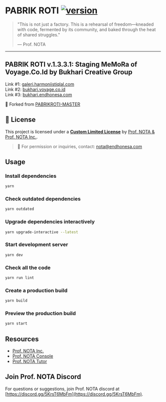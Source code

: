 # PABRIK ROTI [![version](https://img.shields.io/badge/version-1.3.3.1-blue)](https://github.com/myreceiptt/pabrikroti-bukhari/releases/tag/v.1.3.3.1)

> "This is not just a factory. This is a rehearsal of freedom—kneaded with code, fermented by its community, and baked through the heat of shared struggles."
>
> — Prof. NOTA

---

## PABRIK ROTI v.1.3.3.1: Staging MeMoRa of Voyage.Co.Id by Bukhari Creative Group

Link #1: [galeri.harmoniistiqlal.com](https://galeri.harmoniistiqlal.com/)  
Link #2: [bukhari.voyage.co.id](https://bukhari.voyage.co.id/)  
Link #3: [bukhari.endhonesa.com](https://bukhari.endhonesa.com/)

🧬 Forked from [PABRIKROTI-MASTER](https://github.com/myreceiptt/pabrikroti-master/releases/tag/v.1.3.3-bukhari)

## 📜 License

This project is licensed under a [**Custom Limited License**](./LICENSE) by [Prof. NOTA & Prof. NOTA Inc.](https://nota.endhonesa.com/).

> 📩 For permission or inquiries, contact: [nota@endhonesa.com](mailto:nota@endhonesa.com)

## Usage

### Install dependencies

```bash
yarn
```

### Check outdated dependencies

```bash
yarn outdated
```

### Upgrade dependencies interactively

```bash
yarn upgrade-interactive --latest
```

### Start development server

```bash
yarn dev
```

### Check all the code

```bash
yarn run lint
```

### Create a production build

```bash
yarn build
```

### Preview the production build

```bash
yarn start
```

## Resources

- [Prof. NOTA Inc.](https://nota.endhonesa.com/)
- [Prof. NOTA Console](https://prompt.endhonesa.com/)
- [Prof. NOTA Tutor](https://baca.endhonesa.com/)

## Join Prof. NOTA Discord

For questions or suggestions, join Prof. NOTA discord at [https://discord.gg/5KrsT6MbFm](https://discord.gg/5KrsT6MbFm).
